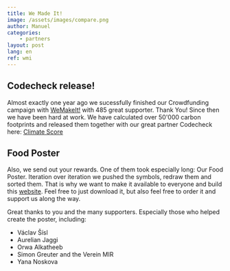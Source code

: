 ```yaml
---
title: We Made It!
image: /assets/images/compare.png
author: Manuel
categories: 
    - partners
layout: post
lang: en
ref: wmi
---
```



## Codecheck release!

Almost exactly one year ago we sucessfully finished our Crowdfunding campaign with [WeMakeIt!](https://wemakeit.com/projects/co-score-of-all-foods/show/backers?locale=en) with 485 great supporter. Thank You! Since then we have been hard at work. We have calculated over 50'000 carbon footprints and released them together with our great partner Codecheck here: [Climate Score](https://codecheck-app.com/rating/climatescore/)


## Food Poster

Also, we send out your rewards. One of them took especially long: Our Food Poster. Iteration over iteration we pushed the symbols, redraw them and sorted them. That is why we want to make it available to everyone and build this [website](https://ayce.earth). Feel free to just download it, but also feel free to order it and support us along the way.

Great thanks to you and the many supporters. Especially those who helped create the poster, including:

- Václav Šísl
- Aurelian Jaggi
- Orwa Alkatheeb
- Simon Greuter and the Verein MIR
- Yana Noskova
